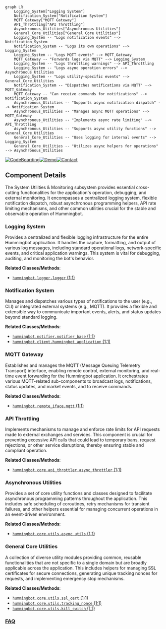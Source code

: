 ```mermaid
graph LR
    Logging_System["Logging System"]
    Notification_System["Notification System"]
    MQTT_Gateway["MQTT Gateway"]
    API_Throttling["API Throttling"]
    Asynchronous_Utilities["Asynchronous Utilities"]
    General_Core_Utilities["General Core Utilities"]
    Logging_System -- "Logs notification events" --> Notification_System
    Notification_System -- "Logs its own operations" --> Logging_System
    Logging_System -- "Logs MQTT events" --> MQTT_Gateway
    MQTT_Gateway -- "Forwards logs via MQTT" --> Logging_System
    Logging_System -- "Logs throttling warnings" --> API_Throttling
    Logging_System -- "Logs async operation errors" --> Asynchronous_Utilities
    Logging_System -- "Logs utility-specific events" --> General_Core_Utilities
    Notification_System -- "Dispatches notifications via MQTT" --> MQTT_Gateway
    MQTT_Gateway -- "Can receive commands for notifications" --> Notification_System
    Asynchronous_Utilities -- "Supports async notification dispatch" --> Notification_System
    Asynchronous_Utilities -- "Manages async MQTT operations" --> MQTT_Gateway
    Asynchronous_Utilities -- "Implements async rate limiting" --> API_Throttling
    Asynchronous_Utilities -- "Supports async utility functions" --> General_Core_Utilities
    General_Core_Utilities -- "Uses logging for internal events" --> Logging_System
    General_Core_Utilities -- "Utilizes async helpers for operations" --> Asynchronous_Utilities
```
[![CodeBoarding](https://img.shields.io/badge/Generated%20by-CodeBoarding-9cf?style=flat-square)](https://github.com/CodeBoarding/GeneratedOnBoardings)[![Demo](https://img.shields.io/badge/Try%20our-Demo-blue?style=flat-square)](https://www.codeboarding.org/demo)[![Contact](https://img.shields.io/badge/Contact%20us%20-%20contact@codeboarding.org-lightgrey?style=flat-square)](mailto:contact@codeboarding.org)

## Component Details

The System Utilities & Monitoring subsystem provides essential cross-cutting functionalities for the application's operation, debugging, and external monitoring. It encompasses a centralized logging system, flexible notification dispatch, robust asynchronous programming helpers, API rate limiting mechanisms, and other common utilities crucial for the stable and observable operation of Hummingbot.

### Logging System
Provides a centralized and flexible logging infrastructure for the entire Hummingbot application. It handles the capture, formatting, and output of various log messages, including standard operational logs, network-specific events, and critical application warnings. This system is vital for debugging, auditing, and monitoring the bot's behavior.


**Related Classes/Methods**:

- <a href="https://github.com/hummingbot/hummingbot/blob/master/hummingbot/logger/logger.py#L1-L1" target="_blank" rel="noopener noreferrer">`hummingbot.logger.logger` (1:1)</a>


### Notification System
Manages and dispatches various types of notifications to the user (e.g., CLI) or integrated external systems (e.g., MQTT). It provides a flexible and extensible way to communicate important events, alerts, and status updates beyond standard logging.


**Related Classes/Methods**:

- <a href="https://github.com/hummingbot/hummingbot/blob/master/hummingbot/notifier/notifier_base.py#L1-L1" target="_blank" rel="noopener noreferrer">`hummingbot.notifier.notifier_base` (1:1)</a>
- <a href="https://github.com/hummingbot/hummingbot/blob/master/hummingbot/client/hummingbot_application.py#L1-L1" target="_blank" rel="noopener noreferrer">`hummingbot.client.hummingbot_application` (1:1)</a>


### MQTT Gateway
Establishes and manages the MQTT (Message Queuing Telemetry Transport) interface, enabling remote control, external monitoring, and real-time event forwarding for the Hummingbot application. It orchestrates various MQTT-related sub-components to broadcast logs, notifications, status updates, and market events, and to receive commands.


**Related Classes/Methods**:

- <a href="https://github.com/hummingbot/hummingbot/blob/master/hummingbot/remote_iface/mqtt.py#L1-L1" target="_blank" rel="noopener noreferrer">`hummingbot.remote_iface.mqtt` (1:1)</a>


### API Throttling
Implements mechanisms to manage and enforce rate limits for API requests made to external exchanges and services. This component is crucial for preventing excessive API calls that could lead to temporary bans, request rejections, or other service disruptions, thereby ensuring stable and compliant operation.


**Related Classes/Methods**:

- <a href="https://github.com/hummingbot/hummingbot/blob/master/hummingbot/core/api_throttler/async_throttler.py#L1-L1" target="_blank" rel="noopener noreferrer">`hummingbot.core.api_throttler.async_throttler` (1:1)</a>


### Asynchronous Utilities
Provides a set of core utility functions and classes designed to facilitate asynchronous programming patterns throughout the application. This includes safe scheduling of coroutines, retry mechanisms for transient failures, and other helpers essential for managing concurrent operations in an event-driven environment.


**Related Classes/Methods**:

- <a href="https://github.com/hummingbot/hummingbot/blob/master/hummingbot/core/utils/async_utils.py#L1-L1" target="_blank" rel="noopener noreferrer">`hummingbot.core.utils.async_utils` (1:1)</a>


### General Core Utilities
A collection of diverse utility modules providing common, reusable functionalities that are not specific to a single domain but are broadly applicable across the application. This includes helpers for managing SSL certificates for secure connections, generating unique tracking nonces for requests, and implementing emergency stop mechanisms.


**Related Classes/Methods**:

- <a href="https://github.com/hummingbot/hummingbot/blob/master/hummingbot/core/utils/ssl_cert.py#L1-L1" target="_blank" rel="noopener noreferrer">`hummingbot.core.utils.ssl_cert` (1:1)</a>
- <a href="https://github.com/hummingbot/hummingbot/blob/master/hummingbot/core/utils/tracking_nonce.py#L1-L1" target="_blank" rel="noopener noreferrer">`hummingbot.core.utils.tracking_nonce` (1:1)</a>
- <a href="https://github.com/hummingbot/hummingbot/blob/master/hummingbot/core/utils/kill_switch.py#L1-L1" target="_blank" rel="noopener noreferrer">`hummingbot.core.utils.kill_switch` (1:1)</a>




### [FAQ](https://github.com/CodeBoarding/GeneratedOnBoardings/tree/main?tab=readme-ov-file#faq)